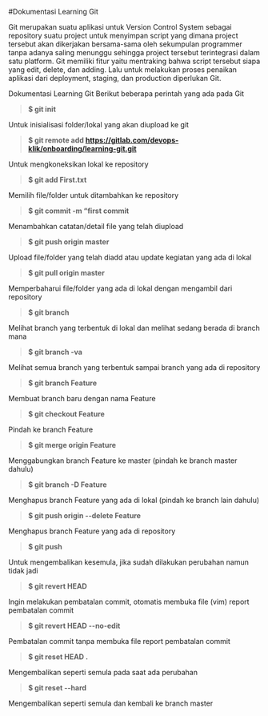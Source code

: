 #Dokumentasi Learning Git 

Git merupakan suatu aplikasi untuk Version Control System sebagai repository suatu project untuk menyimpan script yang dimana project tersebut akan dikerjakan bersama-sama oleh sekumpulan programmer
tanpa adanya saling menunggu sehingga project tersebut terintegrasi dalam satu platform. Git memiliki fitur yaitu mentraking bahwa script tersebut siapa yang edit, delete, dan adding. Lalu untuk melakukan proses penaikan
aplikasi dari deployment, staging, dan production diperlukan Git.

Dokumentasi Learning Git
Berikut beberapa perintah yang ada pada Git

>**$ git init**

Untuk inisialisasi folder/lokal yang akan diupload ke git

>**$ git remote add https://gitlab.com/devops-klik/onboarding/learning-git.git**

Untuk mengkoneksikan lokal ke repository

>**$ git add First.txt**

Memilih file/folder untuk ditambahkan ke repository

>**$ git commit -m “first commit**

Menambahkan catatan/detail file yang telah diupload

>**$ git push origin master**

Upload file/folder yang telah diadd atau update kegiatan yang ada di lokal

>**$ git pull origin master**

Memperbaharui file/folder yang ada di lokal dengan mengambil dari repository

>**$ git branch**

Melihat branch yang terbentuk di lokal dan melihat sedang berada di branch mana

>**$ git branch -va**

Melihat semua branch yang terbentuk sampai branch yang ada di repository

>**$ git branch Feature**

Membuat branch baru dengan nama Feature

>**$ git checkout Feature**

Pindah ke branch Feature

>**$ git merge origin Feature**

Menggabungkan branch Feature ke master (pindah ke branch master dahulu)

>**$ git branch -D Feature**

Menghapus branch Feature yang ada di lokal (pindah ke branch lain dahulu)

>**$ git push origin --delete Feature**

Menghapus branch Feature yang ada di repository

>**$ git push**

Untuk mengembalikan kesemula, jika sudah dilakukan perubahan namun tidak jadi

>**$ git revert HEAD**

Ingin melakukan pembatalan commit, otomatis membuka file (vim) report pembatalan commit

>**$ git revert HEAD --no-edit**

Pembatalan commit tanpa membuka file report pembatalan commit

>**$ git reset HEAD .**

Mengembalikan seperti semula pada saat ada perubahan

>**$ git reset --hard**

Mengembalikan seperti semula dan kembali ke branch master
